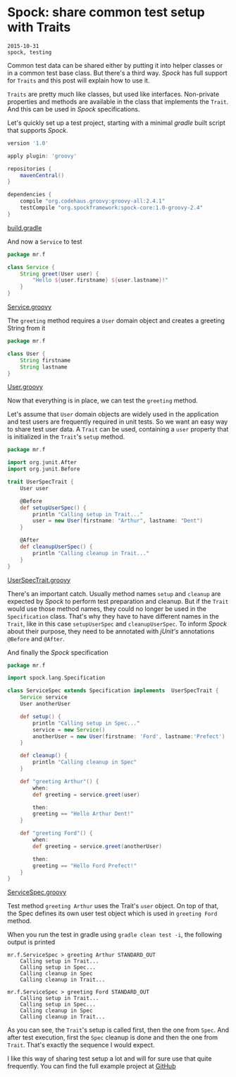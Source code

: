# Spock: share common test setup with Traits
	2015-10-31
	spock, testing

Common test data can be shared either by putting it into helper classes or in a common test base class. But there's a third way. *Spock* has full support for `Traits` and this post will explain how to use it.

`Traits` are pretty much like classes, but used like interfaces. Non-private properties and methods are available in the class that implements the `Trait`. And this can be used in *Spock* specifications.

Let's quickly set up a test project, starting with a minimal *gradle* built script that supports *Spock*.

```gradle
version '1.0'

apply plugin: 'groovy'

repositories {
    mavenCentral()
}

dependencies {
    compile "org.codehaus.groovy:groovy-all:2.4.1"
    testCompile "org.spockframework:spock-core:1.0-groovy-2.4"
}
```
[build.gradle](build.gradle)

And now a `Service` to test

```groovy
package mr.f

class Service {
    String greet(User user) {
        "Hello ${user.firstname} ${user.lastname}!"
    }
}
```
[Service.groovy](src/main/groovy/mr/f/Service.groovy)

The `greeting` method requires a `User` domain object and creates a greeting String from it

```groovy
package mr.f

class User {
    String firstname
    String lastname
}
```
[User.groovy](src/main/groovy/mr/f/User.groovy)

Now that everything is in place, we can test the `greeting` method. 

Let's assume that `User` domain objects are widely used in the application and test users are frequently required in unit tests. So we want an easy way to share test user data. A `Trait` can be used, containing a `user` property that is initialized in the `Trait`'s `setup` method.

```groovy
package mr.f

import org.junit.After
import org.junit.Before

trait UserSpecTrait {
    User user

    @Before
    def setupUserSpec() {
        println "Calling setup in Trait..."
        user = new User(firstname: "Arthur", lastname: "Dent")
    }

    @After
    def cleanupUserSpec() {
        println "Calling cleanup in Trait..."
    }
}
```
[UserSpecTrait.groovy](src/test/groovy/mr/f/UserSpecTrait.groovy)

There's an important catch. Usually method names `setup` and `cleanup` are expected by *Spock* to perform test preparation and cleanup. But if the `Trait` would use those method names, they could no longer be used in the `Specification` class. That's why they have to have different names in the `Trait`, like in this case `setupUserSpec` and `cleanupUserSpec`. To inform *Spock* about their purpose, they need to be annotated with  *jUnit's* annotations `@Before` and `@After`.

And finally the *Spock* specification

```groovy
package mr.f

import spock.lang.Specification

class ServiceSpec extends Specification implements  UserSpecTrait {
    Service service
    User anotherUser

    def setup() {
        println "Calling setup in Spec..."
        service = new Service()
        anotherUser = new User(firstname: 'Ford', lastname:'Prefect')
    }

    def cleanup() {
        println "Calling cleanup in Spec"
    }

    def "greeting Arthur"() {
        when:
        def greeting = service.greet(user)

        then:
        greeting == "Hello Arthur Dent!"
    }

    def "greeting Ford"() {
        when:
        def greeting = service.greet(anotherUser)

        then:
        greeting == "Hello Ford Prefect!"
    }
}
``` 
[ServiceSpec.groovy](src/test/groovy/mr/f/ServiceSpec.groovy)

Test method `greeting Arthur` uses the Trait's `user` object. On top of that, the Spec defines its own user test object which is used in `greeting Ford` method.

When you run the test in gradle using `gradle clean test -i`, the following output is printed

```
mr.f.ServiceSpec > greeting Arthur STANDARD_OUT
    Calling setup in Trait...
    Calling setup in Spec...
    Calling cleanup in Spec
    Calling cleanup in Trait...

mr.f.ServiceSpec > greeting Ford STANDARD_OUT
    Calling setup in Trait...
    Calling setup in Spec...
    Calling cleanup in Spec
    Calling cleanup in Trait...
```

As you can see, the `Trait`'s setup is called first, then the one from `Spec`. And after test execution, first the `Spec` cleanup is done and then the one from `Trait`. That's exactly the sequence I would expect.

I like this way of sharing test setup a lot and will for sure use that quite frequently. You can find the full example project at [GitHub](https://github.com/dfrommi/blog-samples/tree/master/spock-with-traits)
